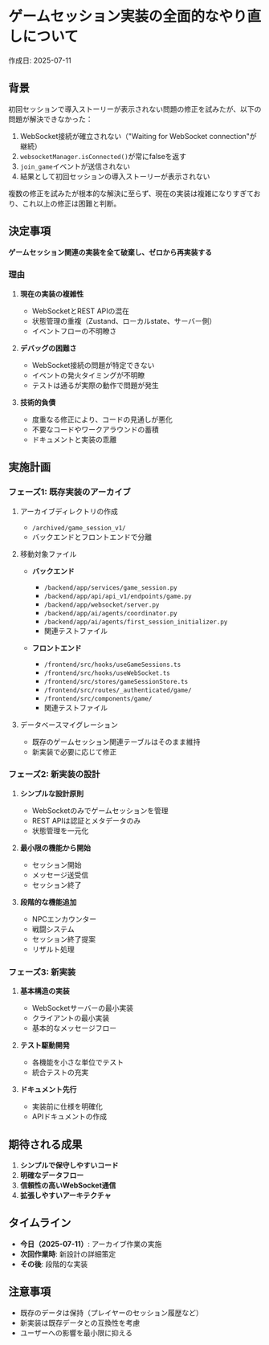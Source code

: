# ゲームセッション実装の全面的なやり直しについて

作成日: 2025-07-11

## 背景

初回セッションで導入ストーリーが表示されない問題の修正を試みたが、以下の問題が解決できなかった：

1. WebSocket接続が確立されない（"Waiting for WebSocket connection"が継続）
2. `websocketManager.isConnected()`が常にfalseを返す
3. `join_game`イベントが送信されない
4. 結果として初回セッションの導入ストーリーが表示されない

複数の修正を試みたが根本的な解決に至らず、現在の実装は複雑になりすぎており、これ以上の修正は困難と判断。

## 決定事項

**ゲームセッション関連の実装を全て破棄し、ゼロから再実装する**

### 理由

1. **現在の実装の複雑性**
   - WebSocketとREST APIの混在
   - 状態管理の重複（Zustand、ローカルstate、サーバー側）
   - イベントフローの不明瞭さ

2. **デバッグの困難さ**
   - WebSocket接続の問題が特定できない
   - イベントの発火タイミングが不明瞭
   - テストは通るが実際の動作で問題が発生

3. **技術的負債**
   - 度重なる修正により、コードの見通しが悪化
   - 不要なコードやワークアラウンドの蓄積
   - ドキュメントと実装の乖離

## 実施計画

### フェーズ1: 既存実装のアーカイブ

1. アーカイブディレクトリの作成
   - `/archived/game_session_v1/`
   - バックエンドとフロントエンドで分離

2. 移動対象ファイル
   - **バックエンド**
     - `/backend/app/services/game_session.py`
     - `/backend/app/api/api_v1/endpoints/game.py`
     - `/backend/app/websocket/server.py`
     - `/backend/app/ai/agents/coordinator.py`
     - `/backend/app/ai/agents/first_session_initializer.py`
     - 関連テストファイル
   
   - **フロントエンド**
     - `/frontend/src/hooks/useGameSessions.ts`
     - `/frontend/src/hooks/useWebSocket.ts`
     - `/frontend/src/stores/gameSessionStore.ts`
     - `/frontend/src/routes/_authenticated/game/`
     - `/frontend/src/components/game/`
     - 関連テストファイル

3. データベースマイグレーション
   - 既存のゲームセッション関連テーブルはそのまま維持
   - 新実装で必要に応じて修正

### フェーズ2: 新実装の設計

1. **シンプルな設計原則**
   - WebSocketのみでゲームセッションを管理
   - REST APIは認証とメタデータのみ
   - 状態管理を一元化

2. **最小限の機能から開始**
   - セッション開始
   - メッセージ送受信
   - セッション終了

3. **段階的な機能追加**
   - NPCエンカウンター
   - 戦闘システム
   - セッション終了提案
   - リザルト処理

### フェーズ3: 新実装

1. **基本構造の実装**
   - WebSocketサーバーの最小実装
   - クライアントの最小実装
   - 基本的なメッセージフロー

2. **テスト駆動開発**
   - 各機能を小さな単位でテスト
   - 統合テストの充実

3. **ドキュメント先行**
   - 実装前に仕様を明確化
   - APIドキュメントの作成

## 期待される成果

1. **シンプルで保守しやすいコード**
2. **明確なデータフロー**
3. **信頼性の高いWebSocket通信**
4. **拡張しやすいアーキテクチャ**

## タイムライン

- **今日（2025-07-11）**: アーカイブ作業の実施
- **次回作業時**: 新設計の詳細策定
- **その後**: 段階的な実装

## 注意事項

- 既存のデータは保持（プレイヤーのセッション履歴など）
- 新実装は既存データとの互換性を考慮
- ユーザーへの影響を最小限に抑える
